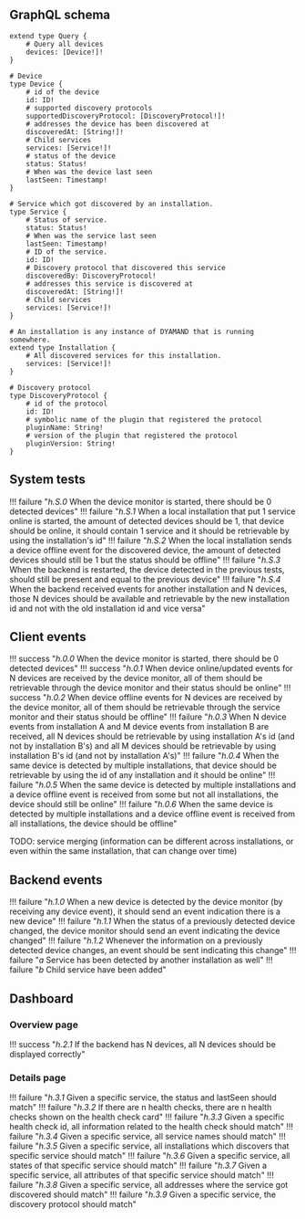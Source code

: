 ## GraphQL schema
```
extend type Query {
	# Query all devices
	devices: [Device!]!
}

# Device
type Device {
	# id of the device
	id: ID!
	# supported discovery protocols
	supportedDiscoveryProtocol: [DiscoveryProtocol!]!
	# addresses the device has been discovered at
	discoveredAt: [String!]!
	# Child services
	services: [Service!]!
	# status of the device
	status: Status!
	# When was the device last seen
	lastSeen: Timestamp!
}

# Service which got discovered by an installation.
type Service {
	# Status of service.
	status: Status!
	# When was the service last seen
	lastSeen: Timestamp!
	# ID of the service.
	id: ID!
	# Discovery protocol that discovered this service
	discoveredBy: DiscoveryProtocol!
	# addresses this service is discovered at
	discoveredAt: [String!]!
	# Child services
	services: [Service!]!
}

# An installation is any instance of DYAMAND that is running somewhere.
extend type Installation {
	# All discovered services for this installation.
	services: [Service!]!
}

# Discovery protocol
type DiscoveryProtocol {
	# id of the protocol
	id: ID!
	# symbolic name of the plugin that registered the protocol
	pluginName: String!
	# version of the plugin that registered the protocol
	pluginVersion: String!
}
```

## System tests

!!! failure "_h.S.0_ When the device monitor is started, there should be 0 detected devices"
!!! failure "_h.S.1_ When a local installation that put 1 service online is started, the amount of detected devices should be 1, that device should be online, it should contain 1 service and it should be retrievable by using the installation's id"
!!! failure "_h.S.2_ When the local installation sends a device offline event for the discovered device, the amount of detected devices should still be 1 but the status should be offline"
!!! failure "_h.S.3_ When the backend is restarted, the device detected in the previous tests, should still be present and equal to the previous device"
!!! failure "_h.S.4_ When the backend received events for another installation and N devices, those N devices should be available and retrievable by the new installation id and not with the old installation id and vice versa"

## Client events

!!! success "_h.0.0_ When the device monitor is started, there should be 0 detected devices"
!!! success "_h.0.1_ When device online/updated events for N devices are received by the device monitor, all of them should be retrievable through the device monitor and their status should be online"
!!! success "_h.0.2_ When device offline events for N devices are received by the device monitor, all of them should be retrievable through the service monitor and their status should be offline"
!!! failure "_h.0.3_ When N device events from installation A and M device events from installation B are received, all N devices should be retrievable by using installation A's id (and not by installation B's) and all M devices should be retrievable by using installation B's id (and not by installation A's)"
!!! failure "_h.0.4_ When the same device is detected by multiple installations, that device should be retrievable by using the id of any installation and it should be online"
!!! failure "_h.0.5_ When the same device is detected by multiple installations and a device offline event is received from some but not all installations, the device should still be online"
!!! failure "_h.0.6_ When the same device is detected by multiple installations and a device offline event is received from all installations, the device should be offline"

TODO: service merging (information can be different across installations, or even within the same installation, that can change over time)

## Backend events

!!! failure "_h.1.0_ When a new device is detected by the device monitor (by receiving any device event), it should send an event indication there is a new device"
!!! failure "_h.1.1_ When the status of a previously detected device changed, the device monitor should send an event indicating the device changed"
!!! failure "_h.1.2_ Whenever the information on a previously detected device changes, an event should be sent indicating this change"
	!!! failure "_a_ Service has been detected by another installation as well"
	!!! failure "_b_ Child service have been added"

## Dashboard

### Overview page

!!! success "_h.2.1_ If the backend has N devices, all N devices should be displayed correctly"

### Details page

!!! failure "_h.3.1_ Given a specific service, the status and lastSeen should match"
!!! failure "_h.3.2_ If there are n health checks, there are n health checks shown on the health check card"
!!! failure "_h.3.3_ Given a specific health check id, all information related to the health check should match"
!!! failure "_h.3.4_ Given a specific service, all service names should match"
!!! failure "_h.3.5_ Given a specific service, all installations which discovers that specific service should match"
!!! failure "_h.3.6_ Given a specific service, all states of that specific service should match"
!!! failure "_h.3.7_ Given a specific service, all attributes of that specific service should match"
!!! failure "_h.3.8_ Given a specific service, all addresses where the service got discovered should match"
!!! failure "_h.3.9_ Given a specific service, the discovery protocol should match"
